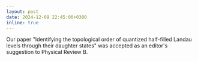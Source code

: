 ```yaml
---
layout: post
date: 2024-12-09 22:45:00+0300
inline: true
---
```


Our paper "Identifying the topological order of quantized half-filled Landau levels through their daughter states"
was accepted as an editor's suggestion to Physical Review B.
